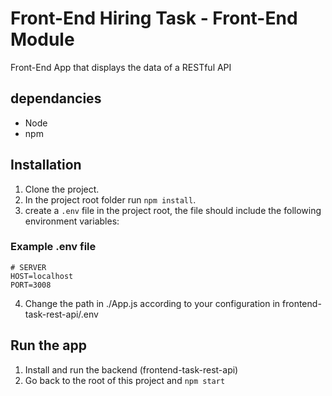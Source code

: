 # Front-End Hiring Task - Front-End Module

 Front-End App that displays the data of a RESTful API

## dependancies

* Node
* npm

## Installation

1. Clone the project.
2. In the project root folder run `npm install`.
3. create a `.env` file in the project root, the file should include the following environment variables:

### Example .env file

```
# SERVER
HOST=localhost
PORT=3008

```

4. Change the path in ./App.js according to your configuration in frontend-task-rest-api/.env

## Run the app

1. Install and run the backend (frontend-task-rest-api)
2. Go back to the root of this project and `npm start`